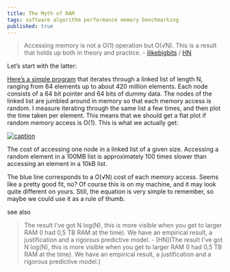 ```yaml
---
title: The Myth of RAM
tags: software algorithm performance memory benchmarking
published: true
---
```

> Accessing memory is not a O(1) operation but O(√N). This is a result that holds up both in theory and practice. -  [ilikebigbits](http://www.ilikebigbits.com/blog/2014/4/21/the-myth-of-ram-part-i) / [HN](https://news.ycombinator.com/item?id=12383012)


Let’s start with the latter:
 
[Here’s a simple program](https://github.com/emilk/ram_bench) that iterates through a linked list of length N, ranging from 64 elements up to about 420 million elements. Each node consists of a 64 bit pointer and 64 bits of dummy data. The nodes of the linked list are jumbled around in memory so that each memory access is random. I measure iterating through the same list a few times, and then plot the time taken per element. This means that we should get a flat plot if random memory access is O(1). This is what we actually get:

[![caption](https://static1.squarespace.com/static/5354e693e4b066e96f71ee36/t/5354ed41e4b0a5b6402475c7/1398074690302/?format=1500w)]()

The cost of accessing one node in a linked list of a given size. Accessing a random element in a 100MB list is approximately 100 times slower than accessing an element in a 10kB list.

The blue line corresponds to a O(√N) cost of each memory access. Seems like a pretty good fit, no? Of course this is on my machine, and it may look quite different on yours. Still, the equation is very simple to remember, so maybe we could use it as a rule of thumb.

see also
> The result I've got N log(N), this is more visible when you get to larger RAM (I had 0,5 TB RAM at the time). We have an empirical result, a justification and a rigorous predictive model. - [HN](The result I've got N log(N), this is more visible when you get to larger RAM (I had 0,5 TB RAM at the time). We have an empirical result, a justification and a rigorous predictive model.)